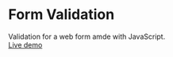 # Form Validation
 Validation for a web form amde with JavaScript.
 <br><a href="https://vinilsilv.github.io/Form-Validation/">Live demo</a>
